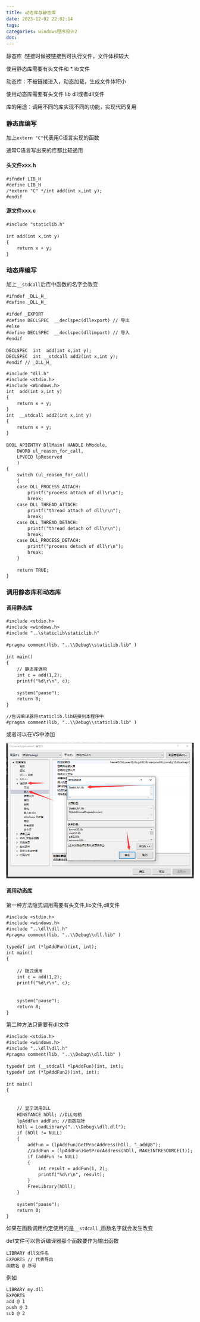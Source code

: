 ```yaml
---
title: 动态库与静态库
date: 2023-12-02 22:02:14
tags:
categories: windows程序设计2
doc:
---
```



静态库 :链接时候被链接到可执行文件，文件体积较大   

使用静态库需要有头文件和 *.lib文件



动态库：不被链接进入，动态加载，生成文件体积小  

使用动态库需要有头文件 lib dll或者dll文件



库的用途：调用不同的库实现不同的功能，实现代码复用



### 静态库编写

加上`extern "C"`代表用C语言实现的函数

通常C语言写出来的库都比较通用

#### 头文件xxx.h

```
#ifndef LIB_H
#define LIB_H
/*extern "C" */int add(int x,int y);
#endif
```



#### 源文件xxx.c

```
#include "staticlib.h"

int add(int x,int y)
{
	return x + y;
}
```





### 动态库编写

加上`__stdcall`后库中函数的名字会改变

```
#ifndef _DLL_H_
#define _DLL_H_

#ifdef _EXPORT
#define DECLSPEC  __declspec(dllexport) // 导出 
#else
#define DECLSPEC  __declspec(dllimport) // 导入
#endif

DECLSPEC  int  add(int x,int y);
DECLSPEC  int __stdcall add2(int x,int y);
#endif // _DLL_H_
```



```
#include "dll.h"
#include <stdio.h>
#include <Windows.h>
int  add(int x,int y)
{
	return x + y;
}
int  __stdcall add2(int x,int y)
{
	return x + y;
}

BOOL APIENTRY DllMain( HANDLE hModule, 
	DWORD ul_reason_for_call, 
	LPVOID lpReserved
	)
{
	switch (ul_reason_for_call)
	{
	case DLL_PROCESS_ATTACH:
		printf("process attach of dll\r\n");
		break;
	case DLL_THREAD_ATTACH:
		printf("thread attach of dll\r\n");
		break;
	case DLL_THREAD_DETACH:
		printf("thread detach of dll\r\n");
		break;
	case DLL_PROCESS_DETACH:
		printf("process detach of dll\r\n");
		break;
	}

	return TRUE;
}
```



### 调用静态库和动态库

#### 调用静态库

```
#include <stdio.h>
#include <windows.h>
#include "..\staticlib\staticlib.h"

#pragma comment(lib, "..\\Debug\\staticlib.lib" ) 

int main()
{
	// 静态库调用
	int c = add(1,2);
	printf("%d\r\n", c);

	system("pause");
	return 0;
}
```



```
//告诉编译器将staticlib.lib链接到本程序中
#pragma comment(lib, "..\\Debug\\staticlib.lib" ) 
```

或者可以在VS中添加

![image-20231203232614373](./images/javawz/image-20231203232614373.png)



#### 调用动态库

第一种方法隐式调用需要有头文件,lib文件,dll文件

```
#include <stdio.h>
#include <windows.h>
#include "..\dll\dll.h"
#pragma comment(lib, "..\\Debug\\dll.lib" )

typedef int (*lpAddFun)(int, int);
int main()
{

	// 隐式调用
 	int c = add(1,2);
 	printf("%d\r\n", c);


	system("pause");
	return 0;
}

```



第二种方法只需要有dll文件

```
#include <stdio.h>
#include <windows.h>
#include "..\dll\dll.h"
#pragma comment(lib, "..\\Debug\\dll.lib" )

typedef int (__stdcall *lpAddFun)(int, int);
typedef int (*lpAddFun2)(int, int);

int main()
{

	
	// 显示调用DLL
	HINSTANCE hDll; //DLL句柄 
	lpAddFun addFun; //函数指针
	hDll = LoadLibrary("..\\Debug\\dll.dll");
	if (hDll != NULL)
	{
		addFun = (lpAddFun)GetProcAddress(hDll, "_add@8");
		//addFun = (lpAddFun)GetProcAddress(hDll, MAKEINTRESOURCE(1));
		if (addFun != NULL)
		{
			int result = addFun(1, 2);
			printf("%d\r\n", result);
		}
		FreeLibrary(hDll);
	}

	system("pause");
	return 0;
}
```



如果在函数调用约定使用的是`__stdcall` ,函数名字就会发生改变



def文件可以告诉编译器那个函数要作为输出函数

```
LIBRARY dll文件名
EXPORTS	// 代表导出
函数名 @ 序号
```

例如

```
LIBRARY my.dll
EXPORTS	
add @ 1
push @ 3
sub @ 2
```


